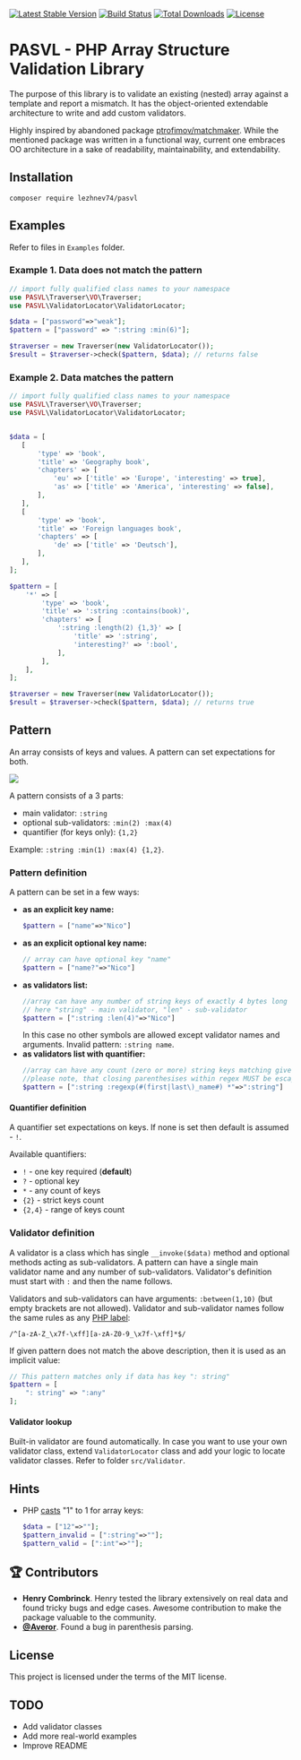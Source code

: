 [![Latest Stable Version](https://poser.pugx.org/lezhnev74/pasvl/v/stable)](https://packagist.org/packages/lezhnev74/pasvl)
[![Build Status](https://travis-ci.org/lezhnev74/pasvl.svg?branch=master)](https://travis-ci.org/lezhnev74/pasvl)
[![Total Downloads](https://poser.pugx.org/lezhnev74/pasvl/downloads)](https://packagist.org/packages/lezhnev74/pasvl)
[![License](https://poser.pugx.org/lezhnev74/pasvl/license)](https://packagist.org/packages/lezhnev74/pasvl)


# PASVL - PHP Array Structure Validation Library 

The purpose of this library is to validate an existing (nested) array against a template and report a mismatch. 
It has the object-oriented extendable architecture to write and add custom validators.


Highly inspired by abandoned package [ptrofimov/matchmaker](https://github.com/ptrofimov/matchmaker). While the mentioned package was written in a functional way, current one embraces OO architecture in a sake of readability, maintainability, and extendability.  

## Installation
```
composer require lezhnev74/pasvl
```

## Examples

Refer to files in `Examples` folder. 

### Example 1. Data does not match the pattern

```php
// import fully qualified class names to your namespace
use PASVL\Traverser\VO\Traverser;
use PASVL\ValidatorLocator\ValidatorLocator;

$data = ["password"=>"weak"];
$pattern = ["password" => ":string :min(6)"];

$traverser = new Traverser(new ValidatorLocator());
$result = $traverser->check($pattern, $data); // returns false 
```

### Example 2. Data matches the pattern

```php
// import fully qualified class names to your namespace
use PASVL\Traverser\VO\Traverser;
use PASVL\ValidatorLocator\ValidatorLocator;


$data = [
   [
       'type' => 'book',
       'title' => 'Geography book',
       'chapters' => [
           'eu' => ['title' => 'Europe', 'interesting' => true],
           'as' => ['title' => 'America', 'interesting' => false],
       ],
   ],
   [
       'type' => 'book',
       'title' => 'Foreign languages book',
       'chapters' => [
           'de' => ['title' => 'Deutsch'],
       ],
   ],
];

$pattern = [
    '*' => [
        'type' => 'book',
        'title' => ':string :contains(book)',
        'chapters' => [
            ':string :length(2) {1,3}' => [
                'title' => ':string',
                'interesting?' => ':bool',
            ],
        ],
    ],
];

$traverser = new Traverser(new ValidatorLocator());
$result = $traverser->check($pattern, $data); // returns true
```

## Pattern 

An array consists of keys and values. A pattern can set expectations for both.

![](visual.jpg)

A pattern consists of a 3 parts:
- main validator: `:string`
- optional sub-validators: `:min(2) :max(4)`
- quantifier (for keys only): `{1,2}`

Example: `:string :min(1) :max(4) {1,2}`.

### Pattern definition

A pattern can be set in a few ways:
- **as an explicit key name:**
    ```php
    $pattern = ["name"=>"Nico"]
    ```
- **as an explicit optional key name:**
    ```php
    // array can have optional key "name"
    $pattern = ["name?"=>"Nico"]
    ```
- **as validators list:**
    ```php
    //array can have any number of string keys of exactly 4 bytes long
    // here "string" - main validator, "len" - sub-validator
    $pattern = [":string :len(4)"=>"Nico"]
    ```
    In this case no other symbols are allowed except validator names and arguments. Invalid pattern: `:string name`.
- **as validators list with quantifier:**
    ```php
    //array can have any count (zero or more) string keys matching given regexp (frist_name or last_name)
    //please note, that closing parenthesises within regex MUST be escaped in order to work correctly: 
    $pattern = [":string :regexp(#(first|last\)_name#) *"=>":string"]
    ```

#### Quantifier definition
A quantifier set expectations on keys. If none is set then default is assumed - `!`. 

Available quantifiers:
- `!` - one key required (**default**)
- `?` - optional key
- `*` - any count of keys
- `{2}` - strict keys count
- `{2,4}` - range of keys count

    
### Validator definition
A validator is a class which has single `__invoke($data)` method and optional methods acting as sub-validators.
A pattern can have a single main validator name and any number of sub-validators. Validator's definition must start with `:` and then the name follows. 

Validators and sub-validators can have arguments: `:between(1,10)` (but empty brackets are not allowed). Validator and sub-validator names follow the same rules as any [PHP label](http://www.php.net/manual/en/language.variables.basics.php):
```
/^[a-zA-Z_\x7f-\xff][a-zA-Z0-9_\x7f-\xff]*$/
```

If given pattern does not match the above description, then it is used as an implicit value:
```php
// This pattern matches only if data has key ": string"
$pattern = [
    ": string" => ":any"
];
``` 

#### Validator lookup
Built-in validator are found automatically. In case you want to use your own validator class, extend `ValidatorLocator` class and add your logic to locate validator classes. Refer to folder `src/Validator`.

## Hints

- PHP [casts](http://www.php.net/manual/en/language.types.array.php) "1" to 1 for array keys:
    ```php
    $data = ["12"=>""];
    $pattern_invalid = [":string"=>""];
    $pattern_valid = [":int"=>""];
    ```

## 🏆 Contributors
- **Henry Combrinck**. Henry tested the library extensively on real data and found tricky bugs and edge cases. Awesome contribution to make the package valuable to the community.
- **[@Averor](https://github.com/Averor)**. Found a bug in parenthesis parsing.   

## License
This project is licensed under the terms of the MIT license.

## TODO
- Add validator classes
- Add more real-world examples
- Improve README
